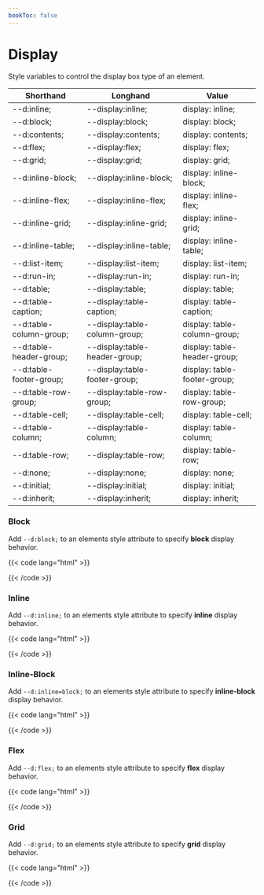 ```yaml
---
bookToc: false
---
```


# Display

Style variables to control the display box type of an element.

<div class="property-table" style="--mb:1rem;"> 

| Shorthand                 | Longhand                        | Value                        |
|---------------------------|---------------------------------|------------------------------|
| \-\-d:inline;             | \-\-display:inline;             | display: inline;             |
| \-\-d:block;              | \-\-display:block;              | display: block;              |
| \-\-d:contents;           | \-\-display:contents;           | display: contents;           |
| \-\-d:flex;               | \-\-display:flex;               | display: flex;               |
| \-\-d:grid;               | \-\-display:grid;               | display: grid;               |
| \-\-d:inline-block;       | \-\-display:inline-block;       | display: inline-block;       |
| \-\-d:inline-flex;        | \-\-display:inline-flex;        | display: inline-flex;        |
| \-\-d:inline-grid;        | \-\-display:inline-grid;        | display: inline-grid;        |
| \-\-d:inline-table;       | \-\-display:inline-table;       | display: inline-table;       |
| \-\-d:list-item;          | \-\-display:list-item;          | display: list-item;          |
| \-\-d:run-in;             | \-\-display:run-in;             | display: run-in;             |
| \-\-d:table;              | \-\-display:table;              | display: table;              |
| \-\-d:table-caption;      | \-\-display:table-caption;      | display: table-caption;      |
| \-\-d:table-column-group; | \-\-display:table-column-group; | display: table-column-group; |
| \-\-d:table-header-group; | \-\-display:table-header-group; | display: table-header-group; |
| \-\-d:table-footer-group; | \-\-display:table-footer-group; | display: table-footer-group; |
| \-\-d:table-row-group;    | \-\-display:table-row-group;    | display: table-row-group;    |
| \-\-d:table-cell;         | \-\-display:table-cell;         | display: table-cell;         |
| \-\-d:table-column;       | \-\-display:table-column;       | display: table-column;       |
| \-\-d:table-row;          | \-\-display:table-row;          | display: table-row;          |
| \-\-d:none;               | \-\-display:none;               | display: none;               |
| \-\-d:initial;            | \-\-display:initial;            | display: initial;            |
| \-\-d:inherit;            | \-\-display:inherit;            | display: inherit;            |

</div>

<h3 class="primary">Block</h3>

Add `--d:block;` to an elements style attribute to specify **block** display behavior. 

{{< code lang="html" >}}
<div style="--border-1:white;">
    <span style="--d:block; --bg:white; --m:.5rem; --p:1.5rem;"></span>
    <span style="--d:block; --bg:white; --m:.5rem; --p:1.5rem;"></span>
    <span style="--d:block; --bg:white; --m:.5rem; --p:1.5rem;"></span>
</div>
{{< /code >}}


<h3 class="primary">Inline</h3>

Add `--d:inline;` to an elements style attribute to specify **inline** display behavior. 

{{< code lang="html" >}}
<div style="--border-1:white; --my:1rem">
    <span style="--d:inline; --bg:white; --m:.5rem; --p:1rem;"></span>
    <span style="--d:inline; --bg:white; --m:.5rem; --p:1rem;"></span>
    <span style="--d:inline; --bg:white; --m:.5rem; --p:1rem;"></span>
</div>
{{< /code >}}


<h3 class="primary">Inline-Block</h3>

Add `--d:inline=block;` to an elements style attribute to specify **inline-block** display behavior. 

{{< code lang="html" >}}
<div style="--border-1:white;">
    <span style="--d:inline-block; --bg:white; --m:.5rem; --p:2rem;"></span>
    <span style="--d:inline-block; --bg:white; --m:.5rem; --p:2rem;"></span>
    <span style="--d:inline-block; --bg:white; --m:.5rem; --p:2rem;"></span>
</div>
{{< /code >}}


<h3 class="primary">Flex</h3>

Add `--d:flex;` to an elements style attribute to specify **flex** display behavior. 

{{< code lang="html" >}}
<div style="--d:flex; --border-1:white;">
    <span style="--fx:1; --bg:white; --m:.5rem; --p:2rem;"></span>
    <span style="--fx:1; --bg:white; --m:.5rem; --p:2rem;"></span>
    <span style="--fx:1; --bg:white; --m:.5rem; --p:2rem;"></span>
</div>
{{< /code >}}


<h3 class="primary">Grid</h3>

Add `--d:grid;` to an elements style attribute to specify **grid** display behavior. 

{{< code lang="html" >}}
<div style="--d:grid; --col:3; --gap:.5rem; --border-1:white;">
    <span style="--bg:white; --p:2rem;"></span>
    <span style="--bg:white; --p:2rem;"></span>
    <span style="--bg:white; --p:2rem;"></span>
</div>
{{< /code >}}
